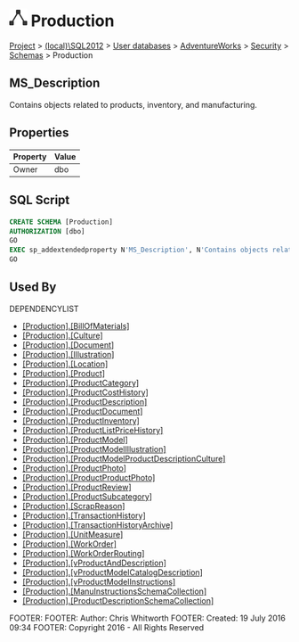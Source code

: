 
# ![Schemas](../../../../../Images/Schema32.png) Production

[Project](../../../../../index.md) > [(local)\\SQL2012](../../../../index.md) > [User databases](../../../index.md) > [AdventureWorks](../../index.md) > [Security](../index.md) > [Schemas](Schemas_.md) > Production

## <a name="#description"></a>MS_Description
Contains objects related to products, inventory, and manufacturing.
## <a name="#properties"></a>Properties

| Property | Value |
|---|---|
| Owner | dbo |


## <a name="#sqlscript"></a>SQL Script
```sql
CREATE SCHEMA [Production]
AUTHORIZATION [dbo]
GO
EXEC sp_addextendedproperty N'MS_Description', N'Contains objects related to products, inventory, and manufacturing.', 'SCHEMA', N'Production', NULL, NULL, NULL, NULL
GO

```

## <a name="#usedby"></a>Used By
DEPENDENCYLIST
* [[Production].[BillOfMaterials]](../../Tables/BillOfMaterials.md)
* [[Production].[Culture]](../../Tables/Culture.md)
* [[Production].[Document]](../../Tables/Document.md)
* [[Production].[Illustration]](../../Tables/Illustration.md)
* [[Production].[Location]](../../Tables/Location.md)
* [[Production].[Product]](../../Tables/Product.md)
* [[Production].[ProductCategory]](../../Tables/ProductCategory.md)
* [[Production].[ProductCostHistory]](../../Tables/ProductCostHistory.md)
* [[Production].[ProductDescription]](../../Tables/ProductDescription.md)
* [[Production].[ProductDocument]](../../Tables/ProductDocument.md)
* [[Production].[ProductInventory]](../../Tables/ProductInventory.md)
* [[Production].[ProductListPriceHistory]](../../Tables/ProductListPriceHistory.md)
* [[Production].[ProductModel]](../../Tables/ProductModel.md)
* [[Production].[ProductModelIllustration]](../../Tables/ProductModelIllustration.md)
* [[Production].[ProductModelProductDescriptionCulture]](../../Tables/ProductModelProductDescriptionCulture.md)
* [[Production].[ProductPhoto]](../../Tables/ProductPhoto.md)
* [[Production].[ProductProductPhoto]](../../Tables/ProductProductPhoto.md)
* [[Production].[ProductReview]](../../Tables/ProductReview.md)
* [[Production].[ProductSubcategory]](../../Tables/ProductSubcategory.md)
* [[Production].[ScrapReason]](../../Tables/ScrapReason.md)
* [[Production].[TransactionHistory]](../../Tables/TransactionHistory.md)
* [[Production].[TransactionHistoryArchive]](../../Tables/TransactionHistoryArchive.md)
* [[Production].[UnitMeasure]](../../Tables/UnitMeasure.md)
* [[Production].[WorkOrder]](../../Tables/WorkOrder.md)
* [[Production].[WorkOrderRouting]](../../Tables/WorkOrderRouting.md)
* [[Production].[vProductAndDescription]](../../Views/vProductAndDescription.md)
* [[Production].[vProductModelCatalogDescription]](../../Views/vProductModelCatalogDescription.md)
* [[Production].[vProductModelInstructions]](../../Views/vProductModelInstructions.md)
* [[Production].[ManuInstructionsSchemaCollection]](../../Programmability/Types/XML_Schema_Collections/ManuInstructionsSchemaCollection.md)
* [[Production].[ProductDescriptionSchemaCollection]](../../Programmability/Types/XML_Schema_Collections/ProductDescriptionSchemaCollection.md)

FOOTER: FOOTER: Author:  Chris Whitworth
FOOTER: Created: 19 July 2016 09:34
FOOTER: Copyright 2016 - All Rights Reserved

